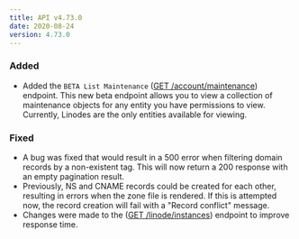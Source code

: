 ```yaml
---
title: API v4.73.0
date: 2020-08-24
version: 4.73.0
---
```


### Added

- Added the `BETA List Maintenance` ([GET /account/maintenance](https://www.linode.com/docs/api/account/#maintenance-list)) endpoint. This new beta endpoint allows you to view a collection of maintenance objects for any entity you have permissions to view. Currently, Linodes are the only entities available for viewing.

### Fixed

- A bug was fixed that would result in a 500 error when filtering domain records by a non-existent tag. This will now return a 200 response with an empty pagination result.
- Previously, NS and CNAME records could be created for each other, resulting in errors when the zone file is rendered. If this is attempted now, the record creation will fail with a "Record conflict" message.
- Changes were made to the ([GET /linode/instances](https://www.linode.com/docs/api/linode-instances/#linodes-list)) endpoint to improve response time.